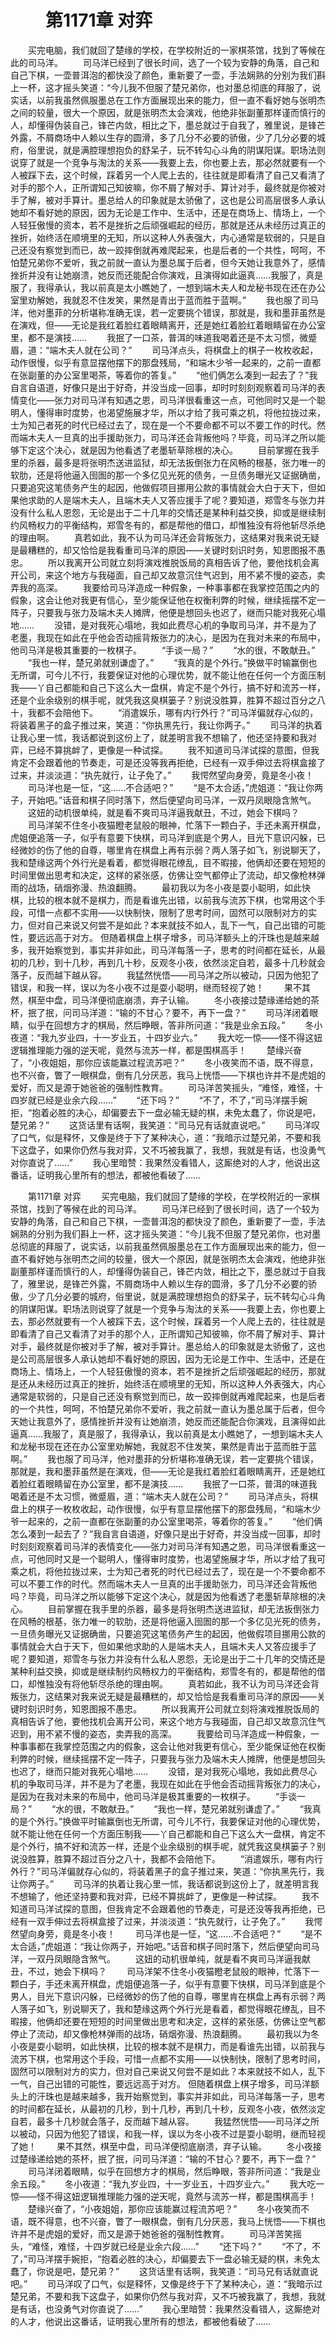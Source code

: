 # 　　第1171章 对弈
　　买完电脑，我们就回了楚缘的学校，在学校附近的一家棋茶馆，找到了等候在此的司马洋。
　　司马洋已经到了很长时间，选了一个较为安静的角落，自己和自己下棋，一壶普洱泡的都快没了颜色，重新要了一壶，手法娴熟的分别为我们斟上一杯，这才摇头笑道：“今儿我不但服了楚兄弟你，也对墨总彻底的拜服了，说实话，以前我虽然佩服墨总在工作方面展现出来的能力，但一直不看好她与张明杰之间的较量，很大一个原因，就是张明杰太会演戏，他绝非张副董那样谨而慎行的人，却懂得伪装自己，锋芒内敛，相比之下，墨总就过于自我了，雅里说，是锋芒外露，不屑商场中人赖以生存的圆滑，多了几分不必要的骄傲，少了几分必要的城府，俗里说，就是满腔理想抱负的舒呆子，玩不转勾心斗角的阴谋阳谋。职场法则说穿了就是一个竞争与淘汰的关系——我要上去，你也要上去，那必然就要有一个人被踩下去，这个时候，踩着另一个人爬上去的，往往就是即看清了自己又看清了对手的那个人，正所谓知己知彼嘛，你不屑了解对手、算计对手，最终就是你被对手了解，被对手算计。墨总给人的印象就是太骄傲了，这也是公司高层很多人承认她却不看好她的原因，因为无论是工作中、生活中，还是在商场上、情场上，一个人轻狂傲慢的资本，若不是挫折之后顽强崛起的经历，那就是还从未经历过真正的挫折，始终活在顺境里的无知，所以这种人外表强大，内心通常是软弱的，只是自己还没有察觉到而已，故一跤摔倒就再难爬起来，也是后者的一个共性，呵呵，不怕楚兄弟你不爱听，我之前就一直认为墨总属于后者，但今天她让我意外了，感情挫折并没有让她崩溃，她反而还能配合你演戏，且演得如此逼真……我服了，真是服了，我得承认，我以前真是太小瞧她了，一想到端木夫人和龙秘书现在还在办公室里劝解她，我就忍不住发笑，果然是青出于蓝而胜于蓝啊。”
　　我也服了司马洋，他对墨菲的分析堪称准确无误，若一定要挑个错误，那就是，我和墨菲虽然是在演戏，但——无论是我红着脸红着眼睛离开，还是她红着脸红着眼睛留在办公室里，都不是演技……
　　我抿了一口茶，普洱的味道我喝着还是不太习惯，微蹙眉，道：“端木夫人就在公司？”
　　司马洋点头，将棋盘上的棋子一枚枚收起，动作很慢，似乎有意显摆他摆下的那盘残局，“和端木少爷一起来的，之前一直都在张副董的办公室里喝茶，等着你的答复。”
　　“他们俩怎么凑到一起去了？”我自言自语道，好像只是出于好奇，并没当成一回事，却时时刻刻观察着司马洋的表情变化——张力对司马洋有知遇之恩，司马洋很看重这一点，可他同时又是一个聪明人，懂得审时度势，也渴望施展才华，所以才给了我可乘之机，将他拉拢过来，士为知己者死的时代已经过去了，现在是一个不要命都不可以不要工作的时代。然而端木夫人一旦真的出手援助张力，司马洋还会背叛他吗？毕竟，司马洋之所以能够下定这个决心，就是因为他看透了老墨斩草除根的决心。
　　目前掌握在我手里的杀器，最多是将张明杰送进监狱，却无法扳倒张力在风畅的根基，张力唯一的软肋，还是将他逼入囹圄的那一个多亿见光死的债务，一旦债务曝光又证据确凿，只要追究这笔债务产生的起因，他做假项目挪用公款的事情就会大白于天下，但如果他求助的人是端木夫人，且端木夫人又答应援手了呢？要知道，郑雪冬与张力并没有什么私人恩怨，无论是出于二十几年的交情还是某种利益交换，抑或是继续制约风畅权力的平衡结构，郑雪冬有的，都是帮他的借口，却惟独没有将他斩尽杀绝的理由啊。
　　真若如此，我不认为司马洋还会背叛张力，这结果对我来说无疑是最糟糕的，却又恰恰是我看重司马洋的原因——关键时刻识时务，知恩图报不愚忠。
　　所以我离开公司就立刻将演戏推脱饭局的真相告诉了他，要他找机会离开公司，来这个地方与我碰面，自己却又故意沉住气迟到，用不紧不慢的姿态，卖弄我的高深。
　　我要给司马洋造成一种假象，一种事事都在我掌控范围之内的假象，这会让他对我更有信心，至少能保证他在权衡利弊的时候，继续摇摆不定一阵子，只要我与张力及端木夫人摊牌，他便是想回头也迟了，继而只能对我死心塌地……
　　没错，是对我死心塌地，我如此费尽心机的争取司马洋，并不是为了老墨，我现在如此在乎他会否动摇背叛张力的决心，是因为在我对未来的布局中，他司马洋是极其重要的一枚棋子。
　　“手谈一局？”
　　“水的很，不敢献丑。”
　　“我也一样，楚兄弟就别谦虚了。”
　　“我真的是个外行。”换做平时输赢倒也无所谓，可今儿不行，我要保证对他的心理优势，就不能让他在任何一个方面压制我——丫自己都能和自己下这么大一盘棋，肯定不是个外行，搞不好和流苏一样，还是个业余级别的棋手呢，就凭我这臭棋篓子？别说没胜算，胜算不超过百分之八十，我都不会陪他下。
　　“消遣娱乐，哪有内行外行？”司马洋偏就存心似的，将装着黑子的盒子推过来，笑道：“你执黑先行，我让你两子。”
　　司马洋的执着让我心里一怵，我话都说到这份上了，就差明言我不想输了，他还坚持要和我对弈，已经不算挑衅了，更像是一种试探。
　　我不知道司马洋试探的意图，但我肯定不会跟着他的节奏走，可是还没等我再拒绝，已经有一双手伸过去将棋盒接了过来，并淡淡道：“执先就行，让子免了。”
　　我愕然望向身旁，竟是冬小夜！
　　司马洋也是一怔，“这……不合适吧？”
　　“是不太合适，”虎姐道：“我让你两子，开始吧。”话音和棋子同时落下，然后便望向司马洋，一双丹凤眼隐含煞气。
　　这妞的动机很单纯，就是看不爽司马洋逼我献丑，不过，她会下棋吗？
　　司马洋架不住冬小夜猫瞪老鼠般的眼神，忙落下一颗白子，手还未离开棋盘，虎姐便追落一子，似乎有意要下快棋，司马洋到底是个男人，目光下意识闪躲，已经微妙的伤了他的自尊，哪里肯在棋盘上再有示弱？两人落子如飞，别说聊天了，我和楚缘这两个外行光是看着，都觉得眼花缭乱，目不暇接，他俩却还要在短短的时间里做出思考和决定，这样的紧张感，仿佛让空气都停止了流动，却又像枪林弹雨的战场，硝烟弥漫、热浪翻腾。
　　最初我以为冬小夜是耍小聪明，如此快棋，比较的根本就不是棋力，而是看谁先出错，以前我与流苏下棋，也常用这个手段，可惜一点都不实用——以快制快，限制了思考时间，固然可以限制对方的实力，但对自己来说又何尝不是如此？本来就技不如人，乱下一气，自己出错的可能性，要远远高于对方。 但随着棋盘上棋子增多，司马洋额头上的汗珠也是越来越多，我开始察觉到，事实并非如此，司马洋每落一子，思考的时间都在延长，从最初的几秒，到十几秒，再到几十秒，反观冬小夜，依然淡定自若，最多十几秒就会落子，反而越下越从容。
　　我猛然恍悟——司马洋之所以被动，只因为他犯了错误，和我一样，误以为冬小夜不过是耍小聪明，继而轻视了她！
　　果不其然，棋至中盘，司马洋便彻底崩溃，弃子认输。
　　冬小夜接过楚缘递给她的茶杯，抿了抿，问司马洋道：“输的不甘心？要不，再下一盘？”
　　司马洋闭着眼睛，似乎在回想方才的棋局，然后睁眼，答非所问道：“我是业余五段。”
　　冬小夜道：“我九岁业四，十一岁业五，十四岁业六。”
　　我大吃一惊——怪不得这妞逻辑推理能力强的逆天呢，竟然与流苏一样，都是围棋高手！
　　楚缘兴奋了，“小夜姐姐，那你应该能赢过程流苏吧？”
　　冬小夜笑而不语，既不得意，也不兴奋，瞥了一眼棋盘，倒有几分厌恶，我马上恍悟——下棋也许并不是虎姐的爱好，而又是源于她爸爸的强制性教育。
　　司马洋苦笑摇头，“难怪，难怪，十四岁就已经是业余六段……”
　　“还下吗？”
　　“不了，不了，”司马洋摆手婉拒，“抱着必胜的决心，却偏要去下一盘必输无疑的棋，未免太蠢了，你说是吧，楚兄弟？”
　　这货话里有话啊，我笑道：“司马兄有话就直说吧。”
　　司马洋叹了口气，似是释怀，又像是终于下了某种决心，道：“我暗示过楚兄弟，不要和我下这盘子，如果你仍然与我对弈，又不巧被我赢了，我想，我就是有话，也没勇气对你直说了……”
　　我心里暗赞：我果然没看错人，这厮绝对的人才，他说出这番话，证明我心里所有的想法，都被他看破了……

　　第1171章 对弈
　　买完电脑，我们就回了楚缘的学校，在学校附近的一家棋茶馆，找到了等候在此的司马洋。
　　司马洋已经到了很长时间，选了一个较为安静的角落，自己和自己下棋，一壶普洱泡的都快没了颜色，重新要了一壶，手法娴熟的分别为我们斟上一杯，这才摇头笑道：“今儿我不但服了楚兄弟你，也对墨总彻底的拜服了，说实话，以前我虽然佩服墨总在工作方面展现出来的能力，但一直不看好她与张明杰之间的较量，很大一个原因，就是张明杰太会演戏，他绝非张副董那样谨而慎行的人，却懂得伪装自己，锋芒内敛，相比之下，墨总就过于自我了，雅里说，是锋芒外露，不屑商场中人赖以生存的圆滑，多了几分不必要的骄傲，少了几分必要的城府，俗里说，就是满腔理想抱负的舒呆子，玩不转勾心斗角的阴谋阳谋。职场法则说穿了就是一个竞争与淘汰的关系——我要上去，你也要上去，那必然就要有一个人被踩下去，这个时候，踩着另一个人爬上去的，往往就是即看清了自己又看清了对手的那个人，正所谓知己知彼嘛，你不屑了解对手、算计对手，最终就是你被对手了解，被对手算计。墨总给人的印象就是太骄傲了，这也是公司高层很多人承认她却不看好她的原因，因为无论是工作中、生活中，还是在商场上、情场上，一个人轻狂傲慢的资本，若不是挫折之后顽强崛起的经历，那就是还从未经历过真正的挫折，始终活在顺境里的无知，所以这种人外表强大，内心通常是软弱的，只是自己还没有察觉到而已，故一跤摔倒就再难爬起来，也是后者的一个共性，呵呵，不怕楚兄弟你不爱听，我之前就一直认为墨总属于后者，但今天她让我意外了，感情挫折并没有让她崩溃，她反而还能配合你演戏，且演得如此逼真……我服了，真是服了，我得承认，我以前真是太小瞧她了，一想到端木夫人和龙秘书现在还在办公室里劝解她，我就忍不住发笑，果然是青出于蓝而胜于蓝啊。”
　　我也服了司马洋，他对墨菲的分析堪称准确无误，若一定要挑个错误，那就是，我和墨菲虽然是在演戏，但——无论是我红着脸红着眼睛离开，还是她红着脸红着眼睛留在办公室里，都不是演技……
　　我抿了一口茶，普洱的味道我喝着还是不太习惯，微蹙眉，道：“端木夫人就在公司？”
　　司马洋点头，将棋盘上的棋子一枚枚收起，动作很慢，似乎有意显摆他摆下的那盘残局，“和端木少爷一起来的，之前一直都在张副董的办公室里喝茶，等着你的答复。”
　　“他们俩怎么凑到一起去了？”我自言自语道，好像只是出于好奇，并没当成一回事，却时时刻刻观察着司马洋的表情变化——张力对司马洋有知遇之恩，司马洋很看重这一点，可他同时又是一个聪明人，懂得审时度势，也渴望施展才华，所以才给了我可乘之机，将他拉拢过来，士为知己者死的时代已经过去了，现在是一个不要命都不可以不要工作的时代。然而端木夫人一旦真的出手援助张力，司马洋还会背叛他吗？毕竟，司马洋之所以能够下定这个决心，就是因为他看透了老墨斩草除根的决心。
　　目前掌握在我手里的杀器，最多是将张明杰送进监狱，却无法扳倒张力在风畅的根基，张力唯一的软肋，还是将他逼入囹圄的那一个多亿见光死的债务，一旦债务曝光又证据确凿，只要追究这笔债务产生的起因，他做假项目挪用公款的事情就会大白于天下，但如果他求助的人是端木夫人，且端木夫人又答应援手了呢？要知道，郑雪冬与张力并没有什么私人恩怨，无论是出于二十几年的交情还是某种利益交换，抑或是继续制约风畅权力的平衡结构，郑雪冬有的，都是帮他的借口，却惟独没有将他斩尽杀绝的理由啊。
　　真若如此，我不认为司马洋还会背叛张力，这结果对我来说无疑是最糟糕的，却又恰恰是我看重司马洋的原因——关键时刻识时务，知恩图报不愚忠。
　　所以我离开公司就立刻将演戏推脱饭局的真相告诉了他，要他找机会离开公司，来这个地方与我碰面，自己却又故意沉住气迟到，用不紧不慢的姿态，卖弄我的高深。
　　我要给司马洋造成一种假象，一种事事都在我掌控范围之内的假象，这会让他对我更有信心，至少能保证他在权衡利弊的时候，继续摇摆不定一阵子，只要我与张力及端木夫人摊牌，他便是想回头也迟了，继而只能对我死心塌地……
　　没错，是对我死心塌地，我如此费尽心机的争取司马洋，并不是为了老墨，我现在如此在乎他会否动摇背叛张力的决心，是因为在我对未来的布局中，他司马洋是极其重要的一枚棋子。
　　“手谈一局？”
　　“水的很，不敢献丑。”
　　“我也一样，楚兄弟就别谦虚了。”
　　“我真的是个外行。”换做平时输赢倒也无所谓，可今儿不行，我要保证对他的心理优势，就不能让他在任何一个方面压制我——丫自己都能和自己下这么大一盘棋，肯定不是个外行，搞不好和流苏一样，还是个业余级别的棋手呢，就凭我这臭棋篓子？别说没胜算，胜算不超过百分之八十，我都不会陪他下。
　　“消遣娱乐，哪有内行外行？”司马洋偏就存心似的，将装着黑子的盒子推过来，笑道：“你执黑先行，我让你两子。”
　　司马洋的执着让我心里一怵，我话都说到这份上了，就差明言我不想输了，他还坚持要和我对弈，已经不算挑衅了，更像是一种试探。
　　我不知道司马洋试探的意图，但我肯定不会跟着他的节奏走，可是还没等我再拒绝，已经有一双手伸过去将棋盒接了过来，并淡淡道：“执先就行，让子免了。”
　　我愕然望向身旁，竟是冬小夜！
　　司马洋也是一怔，“这……不合适吧？”
　　“是不太合适，”虎姐道：“我让你两子，开始吧。”话音和棋子同时落下，然后便望向司马洋，一双丹凤眼隐含煞气。
　　这妞的动机很单纯，就是看不爽司马洋逼我献丑，不过，她会下棋吗？
　　司马洋架不住冬小夜猫瞪老鼠般的眼神，忙落下一颗白子，手还未离开棋盘，虎姐便追落一子，似乎有意要下快棋，司马洋到底是个男人，目光下意识闪躲，已经微妙的伤了他的自尊，哪里肯在棋盘上再有示弱？两人落子如飞，别说聊天了，我和楚缘这两个外行光是看着，都觉得眼花缭乱，目不暇接，他俩却还要在短短的时间里做出思考和决定，这样的紧张感，仿佛让空气都停止了流动，却又像枪林弹雨的战场，硝烟弥漫、热浪翻腾。
　　最初我以为冬小夜是耍小聪明，如此快棋，比较的根本就不是棋力，而是看谁先出错，以前我与流苏下棋，也常用这个手段，可惜一点都不实用——以快制快，限制了思考时间，固然可以限制对方的实力，但对自己来说又何尝不是如此？本来就技不如人，乱下一气，自己出错的可能性，要远远高于对方。 但随着棋盘上棋子增多，司马洋额头上的汗珠也是越来越多，我开始察觉到，事实并非如此，司马洋每落一子，思考的时间都在延长，从最初的几秒，到十几秒，再到几十秒，反观冬小夜，依然淡定自若，最多十几秒就会落子，反而越下越从容。
　　我猛然恍悟——司马洋之所以被动，只因为他犯了错误，和我一样，误以为冬小夜不过是耍小聪明，继而轻视了她！
　　果不其然，棋至中盘，司马洋便彻底崩溃，弃子认输。
　　冬小夜接过楚缘递给她的茶杯，抿了抿，问司马洋道：“输的不甘心？要不，再下一盘？”
　　司马洋闭着眼睛，似乎在回想方才的棋局，然后睁眼，答非所问道：“我是业余五段。”
　　冬小夜道：“我九岁业四，十一岁业五，十四岁业六。”
　　我大吃一惊——怪不得这妞逻辑推理能力强的逆天呢，竟然与流苏一样，都是围棋高手！
　　楚缘兴奋了，“小夜姐姐，那你应该能赢过程流苏吧？”
　　冬小夜笑而不语，既不得意，也不兴奋，瞥了一眼棋盘，倒有几分厌恶，我马上恍悟——下棋也许并不是虎姐的爱好，而又是源于她爸爸的强制性教育。
　　司马洋苦笑摇头，“难怪，难怪，十四岁就已经是业余六段……”
　　“还下吗？”
　　“不了，不了，”司马洋摆手婉拒，“抱着必胜的决心，却偏要去下一盘必输无疑的棋，未免太蠢了，你说是吧，楚兄弟？”
　　这货话里有话啊，我笑道：“司马兄有话就直说吧。”
　　司马洋叹了口气，似是释怀，又像是终于下了某种决心，道：“我暗示过楚兄弟，不要和我下这盘子，如果你仍然与我对弈，又不巧被我赢了，我想，我就是有话，也没勇气对你直说了……”
　　我心里暗赞：我果然没看错人，这厮绝对的人才，他说出这番话，证明我心里所有的想法，都被他看破了……
